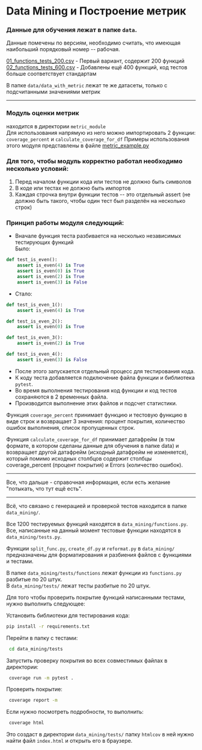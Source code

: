# Data Mining и Построение метрик

### Данные для обучения лежат в папке `data`.  
Данные помечены по версиям, необходимо считать, что имеющая наибольший порядковый номер -- рабочая.  

[01_functions_tests_200.csv](data%2F01_functions_tests_200.csv) - Первый вариант, содержит 200 функций  
[02_functions_tests_600.csv](data%2F02_functions_tests_600.csv) - Добавлены ещё 400 функций, код тестов больше соответствует стандартам

В папке `data/data_with_metric` лежат те же датасеты, только с подсчитанными значениями метрик  

---

### Модуль оценки метрик  
находится в директории `metric_module`  
Для использования напрямую из него можно импортировать 2 функции:  `coverage_percent` и `calculate_coverage_for_df`
Примеры использования этого модуля представлены в файле [metric_example.py](metric_example.py)  

### Для того, чтобы модуль корректно работал необходимо несколько условий:  
1. Перед началом функции кода или тестов не должно быть символов
2. В коде или тестах не должно быть импортов
3. Каждая строчка внутри функции тестов -- это отдельный assert (не должно быть такого, чтобы один тест был разделён на несколько строк)

### Принцип работы модуля следующий:

- Вначале функция теста разбивается на несколько независимых тестирующих функций  
Было:
```python
def test_is_even():
    assert is_even(4) is True
    assert is_even(0) is True
    assert is_even(2) is True
    assert is_even(3) is False
```
- Стало:  
```python
def test_is_even_1():
    assert is_even(4) is True

def test_is_even_2():
    assert is_even(0) is True

def test_is_even_3():
    assert is_even(2) is True

def test_is_even_4():
    assert is_even(3) is False
```
- После этого запускается отдельный процесс для тестирования кода.
- К коду теста добавляется подключение файла функции и библиотека `pytest`.
- Во время выполнения тестирования код функции и код тестов сохраняются в 2 временных файла.
- Производится выполнение этих файлов и подсчет статистики.

Функция `coverage_percent` принимает функцию и тестовую функцию в виде строк и возвращает 3 значения: процент покрытия, количество ошибок выполнения, список пропущенных строк.

Функция `calculate_coverage_for_df` принимает датафрейм (в том формате, в котором сделаны данные для обучения в папке data) и
возвращает другой датафрейм (исходный датафрейм не изменяется), который помимо исходных столбцов содержит столбцы coverage_percent (процент покрытия) и Errors
(количество ошибок).

---

Все, что дальше - справочная информация, если есть желание "потыкать, что тут ещё есть".  

---  

Всё, что связано с генерацией и проверкой тестов находится в папке `data_mining/`.  

Все 1200 тестируемых функций находятся в `data_mining/functions.py`.  
Все, написанные на данный момент тестовые функции находятся в `data_mining/tests.py`.

Функции `split_func.py`, `create_df.py` и `reformat.py` в `data_mining/` предназначены для форматирования и разбиения файлов с функциями и тестами.  

В папке `data_mining/tests/functions` лежат функции из `functions.py` разбитые по 20 штук.  
В `data_mining/tests/` лежат тесты разбитые по 20 штук.  

Для того чтобы проверить покрытие функций написанными тестами, нужно выполнить следующее:  
  
Установить библиотеки для тестирования кода:  
```bash
pip install -r requirements.txt
```
  
Перейти в папку с тестами:  
```bash
 cd data_mining/tests
  ```  

  
Запустить проверку покрытия во всех совместимых файлах в директории:  
```bash
 coverage run -m pytest .
  ```
  
Проверить покрытие:  
```bash
 coverage report -m
  ```
  
Если нужно посмотреть подробности, то выполнить:  
```bash
 coverage html
  ```
  
Это создаст в директории `data_mining/tests/` папку `htmlcov` в ней нужно найти файл `index.html` и открыть его в браузере.